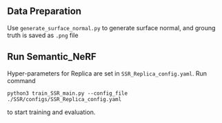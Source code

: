 ## Data Preparation
Use `generate_surface_normal.py` to generate surface normal, and groung truth is saved as `.png` file
## Run Semantic_NeRF
Hyper-parameters for Replica are set in `SSR_Replica_config.yaml`. Run command
```
python3 train_SSR_main.py --config_file ./SSR/configs/SSR_Replica_config.yaml
```
to start training and evaluation. 